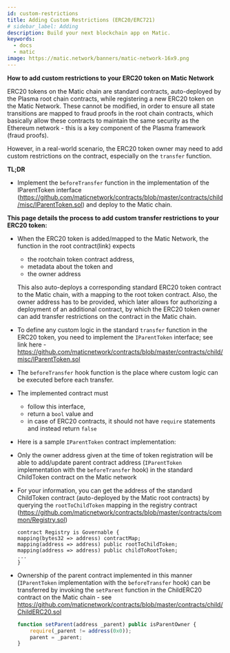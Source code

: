 ```yaml
---
id: custom-restrictions
title: Adding Custom Restrictions (ERC20/ERC721)
# sidebar_label: Adding
description: Build your next blockchain app on Matic.
keywords:
  - docs
  - matic
image: https://matic.network/banners/matic-network-16x9.png 
---
```

**How to add custom restrictions to your ERC20 token on Matic Network**

ERC20 tokens on the Matic chain are standard contracts, auto-deployed by the Plasma root chain contracts, while registering a new ERC20 token on the Matic Network. These cannot be modified, in order to ensure all state transitions are mapped to fraud proofs in the root chain contracts, which basically allow these contracts to maintain the same security as the Ethereum network - this is a key component of the Plasma framework (fraud proofs).

However, in a real-world scenario, the ERC20 token owner may need to add custom restrictions on the contract, especially on the `transfer` function. 

**TL;DR**

- Implement the `beforeTransfer` function in the implementation of the IParentToken interface (https://github.com/maticnetwork/contracts/blob/master/contracts/child/misc/IParentToken.sol) and deploy to the Matic chain.

**This page details the process to add custom transfer restrictions to your ERC20 token:**

- When the ERC20 token is added/mapped to the Matic Network, the function in the root contract(link) expects 
    - the rootchain token contract address,
    - metadata about the token and
    - the owner address

    This also auto-deploys a corresponding standard ERC20 token contract to the Matic chain, with a mapping to the root token contract. Also, the owner address has to be provided, which later allows for authorizing a deployment of an additional contract, by which the ERC20 token owner can add transfer restrictions on the contract in the Matic chain.
  
- To define any custom logic in the standard `transfer` function in the ERC20 token, you need to implement the `IParentToken` interface; see link here - https://github.com/maticnetwork/contracts/blob/master/contracts/child/misc/IParentToken.sol

- The `beforeTransfer` hook function is the place where custom logic can be executed before each transfer. 
- The implemented contract must 
    - follow this interface,
    - return a `bool` value and 
    - in case of ERC20 contracts, it should not have `require` statements and instead return `false`
- Here is a sample `IParentToken` contract implementation:

<script src="https://gist.github.com/anurag-arjun/c7382e2abaf0822e6ec7e988eb46c92e.js"></script>

- Only the owner address given at the time of token registration will be able to add/update parent contract address (`IParentToken` implementation with the `beforeTransfer` hook) in the standard ChildToken contract on the Matic network
- For your information, you can get the address of the standard ChildToken contract (auto-deployed by the Matic root contracts) by querying the `rootToChildToken` mapping in the registry contract (https://github.com/maticnetwork/contracts/blob/master/contracts/common/Registry.sol)

    ```solidity
    contract Registry is Governable {
    mapping(bytes32 => address) contractMap;
    mapping(address => address) public rootToChildToken;
    mapping(address => address) public childToRootToken;
    ...
    }
    ```

- Ownership of the parent contract implemented in this manner (`IParentToken` implementation with the `beforeTransfer` hook) can be transferred by invoking the `setParent` function in the ChildERC20 contract on the Matic chain - see https://github.com/maticnetwork/contracts/blob/master/contracts/child/ChildERC20.sol

    ```js
    function setParent(address _parent) public isParentOwner {
        require(_parent != address(0x0));
        parent = _parent;
    }
    ```